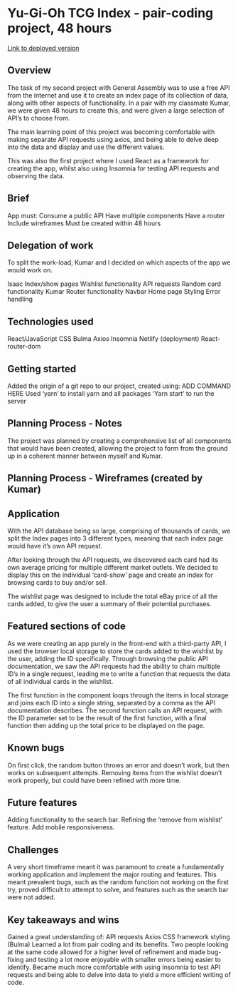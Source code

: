 # Yu-Gi-Oh TCG Index - pair-coding project, 48 hours

[Link to deployed version](url)

## Overview

The task of my second project with General Assembly was to use a free API from the internet and use it to create an index page of its collection of data, along with other aspects of functionality. In a pair with my classmate Kumar, we were given 48 hours to create this, and were given a large selection of API’s to choose from.



The main learning point of this project was becoming comfortable with making separate API requests using axios, and being able to delve deep into the data and display and use the different values.

This was also the first project where I used React as a framework for creating the app, whilst also using Insomnia for testing API requests and observing the data.







## Brief

App must:
Consume a public API
Have multiple components
Have a router
Include wireframes
Must be created within 48 hours

## Delegation of work

To split the work-load, Kumar and I decided on which aspects of the app we would work on. 

Isaac
Index/show pages
Wishlist functionality
API requests
Random card functionality 
Kumar
Router functionality
Navbar
Home page
Styling
Error handling

## Technologies used

React/JavaScript
CSS
Bulma
Axios
Insomnia
Netlify (deployment)
React-router-dom

## Getting started

Added the origin of a git repo to our project, created using:
ADD COMMAND HERE
Used ‘yarn’ to install yarn and all packages
‘Yarn start’ to run the server

## Planning Process - Notes

The project was planned by creating a comprehensive list of all components that would have been created, allowing the project to form from the ground up in a coherent manner between myself and Kumar. 

## Planning Process - Wireframes (created by Kumar)


 










## Application

With the API database being so large, comprising of thousands of cards, we split the Index pages into 3 different types, meaning that each index page would have it’s own API request. 










After looking through the API requests, we discovered each card had its own average pricing for multiple different market outlets. We decided to display this on the individual ‘card-show’ page and create an index for browsing cards to buy and/or sell.



The wishlist page was designed to include the total eBay price of all the cards added, to give the user a summary of their potential purchases.







## Featured sections of code

As we were creating an app purely in the front-end with a third-party API, I used the browser local storage to store the cards added to the wishlist by the user, adding the ID specifically. Through browsing the public API documentation, we saw the API requests had the ability to chain multiple ID’s in a single request, leading me to write a function that requests the data of all individual cards in the wishlist. 

The first function in the component loops through the items in local storage and joins each ID into a single string, separated by a comma as the API documentation describes. The second function calls an API request, with the ID parameter set to be the result of the first function, with a final function then adding up the total price to be displayed on the page.






## Known bugs

On first click, the random button throws an error and doesn’t work, but then works on subsequent attempts.
Removing items from the wishlist doesn’t work properly, but could have been refined with more time.

## Future features

Adding functionality to the search bar.
Refining the ‘remove from wishlist’ feature.
Add mobile responsiveness.

## Challenges

A very short timeframe meant it was paramount to create a fundamentally working application and implement the major routing and features. This meant prevalent bugs, such as the random function not working on the first try, proved difficult to attempt to solve, and features such as the search bar were not added. 

## Key takeaways and wins

Gained a great understanding of:
API requests
Axios
CSS framework styling (Bulma)
Learned a lot from pair coding and its benefits. Two people looking at the same code allowed for a higher level of refinement and made bug-fixing and testing a lot more enjoyable with smaller errors being easier to identify. 
Became much more comfortable with using Insomnia to test API requests and being able to delve into data to yield a more efficient writing of code. 


 

